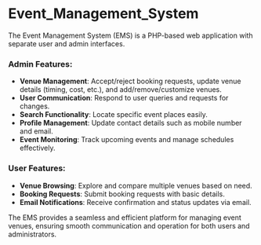 # Event_Management_System
The Event Management System (EMS) is a PHP-based web application with separate user and admin interfaces. 

### Admin Features:
- **Venue Management**: Accept/reject booking requests, update venue details (timing, cost, etc.), and add/remove/customize venues.
- **User Communication**: Respond to user queries and requests for changes.
- **Search Functionality**: Locate specific event places easily.
- **Profile Management**: Update contact details such as mobile number and email.
- **Event Monitoring**: Track upcoming events and manage schedules effectively.

### User Features:
- **Venue Browsing**: Explore and compare multiple venues based on need.
- **Booking Requests**: Submit booking requests with basic details.
- **Email Notifications**: Receive confirmation and status updates via email.

The EMS provides a seamless and efficient platform for managing event venues, ensuring smooth communication and operation for both users and administrators.
